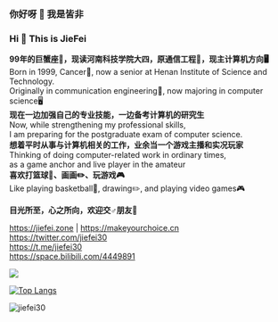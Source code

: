 ### 你好呀 👋 我是皆非

### Hi 👋 This is JieFei

**99年的巨蟹座🦀，现读河南科技学院大四，原通信工程📡，现主计算机方向🖥️**  
Born in 1999, Cancer🦀, now a senior at Henan Institute of Science and Technology.  
Originally in communication engineering📡, now majoring in computer science🖥️  
**现在一边加强自己的专业技能，一边备考计算机的研究生**  
Now, while strengthening my professional skills,  
I am preparing for the postgraduate exam of computer science.  
**想着平时从事与计算机相关的工作，业余当一个游戏主播和实况玩家**  
Thinking of doing computer-related work in ordinary times,  
as a game anchor and live player in the amateur  
**喜欢打篮球🏀、画画✏️、玩游戏🎮**  
Like playing basketball🏀, drawing✏️, and playing video games🎮  

**目光所至，心之所向，欢迎交♂朋友🥰**

https://jiefei.zone | https://makeyourchoice.cn  
https://twitter.com/jiefei30  
https://t.me/jiefei30  
https://space.bilibili.com/4449891 

[![](https://github-readme-stats.vercel.app/api?bg_color=151515&text_color=9f9f9f&icon_color=79ff97&title_color=fff&username=jiefei30&show_icons=true&count_private=true)](https://github-readme-stats.vercel.app/api?bg_color=151515&text_color=9f9f9f&icon_color=79ff97&title_color=fff&username=jiefei30&show_icons=true&count_private=true)

[![Top Langs](https://github-readme-stats.vercel.app/api/top-langs/?username=jiefei30&layout=compact&hide=html,css)](https://github-readme-stats.vercel.app/api/top-langs/?username=jiefei30&layout=compact&hide=html,css)

![jiefei30](https://count.getloli.com/get/@jiefei30?theme=moebooru)
